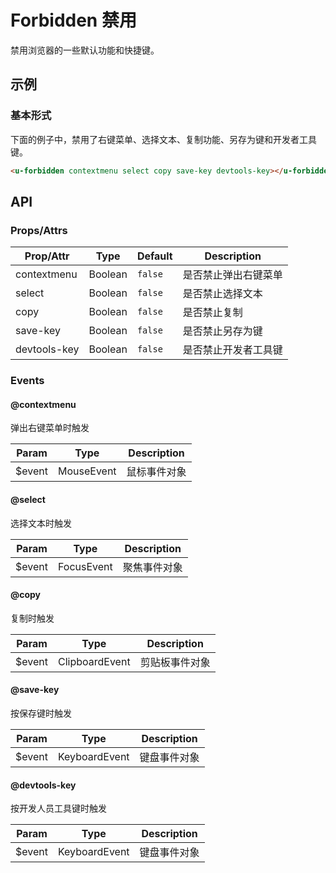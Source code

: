 # Forbidden 禁用

禁用浏览器的一些默认功能和快捷键。

## 示例
### 基本形式

下面的例子中，禁用了右键菜单、选择文本、复制功能、另存为键和开发者工具键。

``` html
<u-forbidden contextmenu select copy save-key devtools-key></u-forbidden>
```

## API
### Props/Attrs

| Prop/Attr | Type | Default | Description |
| --------- | ---- | ------- | ----------- |
| contextmenu | Boolean | `false` | 是否禁止弹出右键菜单 |
| select | Boolean | `false` | 是否禁止选择文本 |
| copy | Boolean | `false` | 是否禁止复制 |
| save-key | Boolean | `false` | 是否禁止另存为键 |
| devtools-key | Boolean | `false` | 是否禁止开发者工具键 |

### Events

#### @contextmenu

弹出右键菜单时触发

| Param | Type | Description |
| ----- | ---- | ----------- |
| $event | MouseEvent | 鼠标事件对象 |

#### @select

选择文本时触发

| Param | Type | Description |
| ----- | ---- | ----------- |
| $event | FocusEvent | 聚焦事件对象 |

#### @copy

复制时触发

| Param | Type | Description |
| ----- | ---- | ----------- |
| $event | ClipboardEvent | 剪贴板事件对象 |

#### @save-key

按保存键时触发

| Param | Type | Description |
| ----- | ---- | ----------- |
| $event | KeyboardEvent | 键盘事件对象 |

#### @devtools-key

按开发人员工具键时触发

| Param | Type | Description |
| ----- | ---- | ----------- |
| $event | KeyboardEvent | 键盘事件对象 |
